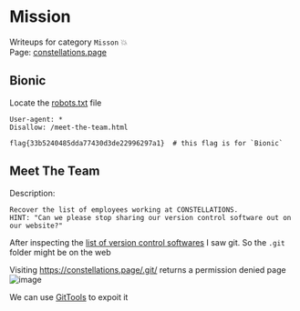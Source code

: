 # Mission

Writeups for category `Misson` 💥</br>
Page: [constellations.page](https://constellations.page/)

## Bionic
Locate the [robots.txt](https://en.wikipedia.org/wiki/Robots_exclusion_standard) file
```
User-agent: *
Disallow: /meet-the-team.html

flag{33b5240485dda77430d3de22996297a1}  # this flag is for `Bionic`
```

## Meet The Team
Description:
```
Recover the list of employees working at CONSTELLATIONS.
HINT: "Can we please stop sharing our version control software out on our website?"
```

After inspecting the [list of version control softwares](https://en.wikipedia.org/wiki/List_of_version-control_software) I saw git. So the `.git` folder might be on the web

Visiting https://constellations.page/.git/ returns a permission denied page
![image](https://user-images.githubusercontent.com/80664686/111409762-2976b400-870a-11eb-9862-e7876f90111f.png)

We can use [GitTools](https://github.com/internetwache/GitTools) to expoit it

